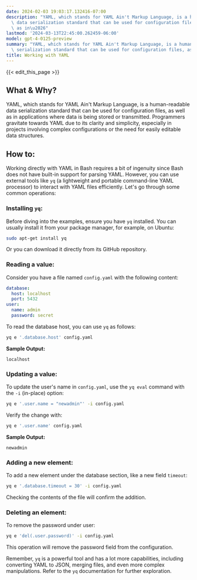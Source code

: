 ```yaml
---
date: 2024-02-03 19:03:17.132416-07:00
description: "YAML, which stands for YAML Ain't Markup Language, is a human-readable\
  \ data serialization standard that can be used for configuration files, as well\
  \ as in\u2026"
lastmod: '2024-03-13T22:45:00.262459-06:00'
model: gpt-4-0125-preview
summary: "YAML, which stands for YAML Ain't Markup Language, is a human-readable data\
  \ serialization standard that can be used for configuration files, as well as in\u2026"
title: Working with YAML
---
```


{{< edit_this_page >}}

## What & Why?

YAML, which stands for YAML Ain't Markup Language, is a human-readable data serialization standard that can be used for configuration files, as well as in applications where data is being stored or transmitted. Programmers gravitate towards YAML due to its clarity and simplicity, especially in projects involving complex configurations or the need for easily editable data structures.

## How to:

Working directly with YAML in Bash requires a bit of ingenuity since Bash does not have built-in support for parsing YAML. However, you can use external tools like `yq` (a lightweight and portable command-line YAML processor) to interact with YAML files efficiently. Let's go through some common operations:

### Installing `yq`:

Before diving into the examples, ensure you have `yq` installed. You can usually install it from your package manager, for example, on Ubuntu:

```bash
sudo apt-get install yq
```

Or you can download it directly from its GitHub repository.

### Reading a value:

Consider you have a file named `config.yaml` with the following content:

```yaml
database:
  host: localhost
  port: 5432
user:
  name: admin
  password: secret
```

To read the database host, you can use `yq` as follows:

```bash
yq e '.database.host' config.yaml
```

**Sample Output:**

```
localhost
```

### Updating a value:

To update the user's name in `config.yaml`, use the `yq eval` command with the `-i` (in-place) option:

```bash
yq e '.user.name = "newadmin"' -i config.yaml
```

Verify the change with:

```bash
yq e '.user.name' config.yaml
```

**Sample Output:**

```
newadmin
```

### Adding a new element:

To add a new element under the database section, like a new field `timeout`:

```bash
yq e '.database.timeout = 30' -i config.yaml
```

Checking the contents of the file will confirm the addition.

### Deleting an element:

To remove the password under user:

```bash
yq e 'del(.user.password)' -i config.yaml
```

This operation will remove the password field from the configuration.

Remember, `yq` is a powerful tool and has a lot more capabilities, including converting YAML to JSON, merging files, and even more complex manipulations. Refer to the `yq` documentation for further exploration.
